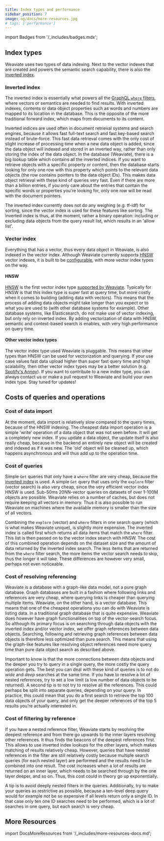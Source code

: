 ```yaml
---
title: Index types and performance
sidebar_position: 7
image: og/docs/more-resources.jpg
# tags: ['performance']
---
```

import Badges from '/_includes/badges.mdx';

<Badges/>

<!-- TODO: Unclear whether this page should be incorporated into another page, e.g. something to do with indexing, resource planning or architecture. -->
## Index types
Weaviate uses two types of data indexing. Next to the vector indexes that are created and powers the semantic search capability, there is also the [inverted index](https://en.wikipedia.org/wiki/Inverted_index).

### Inverted index
The inverted index is essentially what powers all the [GraphQL `where` filters](../api/graphql/filters.md#where-filter), where vectors or semantics are needed to find results. With inverted indexes, contents or data object properties such as words and numbers are mapped to its location in the database. This is the opposite of the more traditional forward index, which maps from documents to its content.

Inverted indices are used often in document retrieval systems and search engines, because it allows fast full-text search and fast key-based search instead of brute-force. This fast data retrieval comes with the only cost of slight increase of processing time when a new data object is added, since the data object will indexed and stored in an inverted way, rather than only storing the index of the data object. In the database (Weaviate), there is a big lookup table which contains all the inverted indices. If you want to retrieve objects with a specific property or content, then the database starts looking for only one row with this property which points to the relevant data objects (the row contains pointers to the data object IDs). This makes data object retrieval with these kind of queries very fast. Even if there are more than a billion entries, if you only care about the entries that contain the specific words or properties you're looking for, only one row will be read with the document pointers.

The inverted index currently does not do any weighing (e.g. tf-idf) for sorting, since the vector index is used for these features like sorting. The inverted index is thus, at the moment, rather a binary operation: including or excluding data objects from the query result list, which results in an 'allow list'.

### Vector index
Everything that has a vector, thus every data object in Weaviate, is also indexed in the vector index. Although Weaviate currently supports [HNSW](https://arxiv.org/abs/1603.09320) vector indexes, it is built to be [configurable](/developers/weaviate/concepts/vector-index.md), with more vector index types on the way.

#### HNSW
[HNSW](https://arxiv.org/abs/1603.09320) is the first vector index type [supported by Weaviate](/developers/weaviate/concepts/vector-index.md#hnsw). Typically for HNSW is that this index type is super fast at query time, but more costly when it comes to building (adding data with vectors). This means that the process of adding data objects might take longer than you expect or to what you are used to (with other database systems for example). Other database systems, like Elasticsearch, do not make use of vector indexing, but only rely on inverted index. By adding vectorization of data with HNSW, semantic and context-based search is enables, with very high performance on query time.

#### Other vector index types
The vector index type used Weaviate is pluggable. This means that other types than HNSW can be used for vectorization and querying. If your use case values fast data upload higher than super fast query time and high scalability, then other vector index types may be a better solution (e.g. [Spotify's Annoy](https://github.com/spotify/annoy)). If you want to contribute to a new index type, you can always contact us or make a pull request to Weaviate and build your own index type. Stay tuned for updates!


## Costs of queries and operations

### Cost of data import
At the moment, data import is relatively slow compared to the query times, because of the HNSW indexing. The cheapest data import operation is a simple 'write' operation of a data object that was not seen before. It will get a completely new index. If you update a data object, the update itself is also really cheap, because in the backend an entirely new object will be created and indexed as if it was new. The 'old' object will be cleaned up, which happens asynchronous and will thus add up to the operation time.

### Cost of queries
Simple `Get` queries that only have a `where` filter are very cheap, because the [inverted index](#inverted-index) is used. A simple `Get` query that uses only the `explore` filter (vector search) is also very cheap, since the very efficient vector index HNSW is used. Sub-50ms 20NN-vector queries on datasets of over 1-100M objects are possible. Weaviate relies on a number of caches, but does not require keeping all vectors in memory. Thus it is also possible to run Weaviate on machines where the available memory is smaller than the size of all vectors.

Combining the `explore` (vector) and `where` filters in one search query (which is what makes Weaviate unique), is slightly more expensive. The inverted index is called first which returns all data items that match the `where` filter. This list is then passed on to the vector index search with HNSW. The cost of this combined operation depends on the dataset size and the amount of data returned by the inverted index search. The less items that are returned from the `where` filter search, the more items the vector search needs to skip, thus the longer it will take. These differences are however very small, perhaps not even noticeable.

### Cost of resolving referencing
Weaviate is a database with a graph-like data model, not a pure graph database. Graph databases are built in a fashion where following links and references are very cheap, where querying links is cheaper than querying multiple items. Weaviate, on the other hand, is a vector database. This means that one of the cheapest operations you can do with Weaviate is listing data. In a traditional graph database that is quite expensive. Weaviate does however have graph functionalities on top of the vector-search focus. So although its primary focus is on searching through data objects with the inverted index and/or vector index, we offer graph references between data objects. Searching, following and retrieving graph references between data objects is therefore less optimized than pure search. This means that using the graph-like features like resolving object references need more query time than pure data object search as described above.

Important to know is that the more connections between data objects and the deeper you try to query in a single query, the more costly the query operation gets. The best you can deal with these kind of queries is to not do *wide* and *deep* searches at the same time. If you have to resolve a lot of nested references, try to set a low limit (a low number of data objects to be returned). A second tip is to not try to resolve all the references. This could perhaps be split into separate queries, depending on your query. In practice, this could mean that you do a first search to retrieve the top 100 data objects of your query, and only get the deeper references of the top 5 results you're actually interested in.

### Cost of filtering by reference
If you have a nested reference filter, Weaviate starts by resolving the deepest reference and from there go upwards to the inner layers resolving other references. It thus finds the beacons of the deepest references first. This allows to use inverted index lookups for the other layers, which makes matching of results relatively cheap. However, queries that have nested references in the filter are still relatively costly because multiple search queries (for each nested layer) are performed and the results need to be combined into one result. The cost increases when a lot of results are returned on an inner layer, which needs to be searched through by the one layer deeper, and so on. Thus, this cost could in theory go up exponentially.

A tip is to avoid deeply nested filters in the queries. Additionally, try to make your queries as restrictive as possible, because a ten-level deep query would for example not be so expensive if all levels return only a single ID. In that case only ten one ID searches need to be performed, which is a lot of searches in one query, but each search is very cheap.


## More Resources

import DocsMoreResources from '/_includes/more-resources-docs.md';

<DocsMoreResources />
